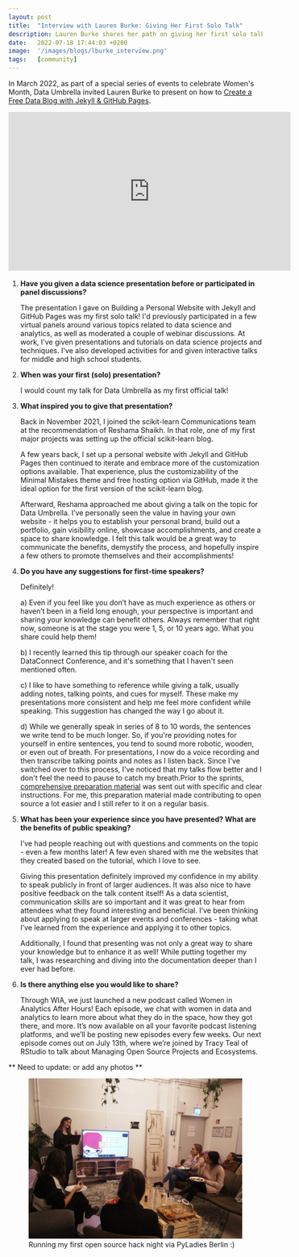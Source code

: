 ```yaml
---
layout: post
title:  "Interview with Lauren Burke: Giving Her First Solo Talk"
description: Lauren Burke shares her path on giving her first solo talk and some tips for first-time speakers.
date:   2022-07-18 17:44:03 +0200
image:  '/images/blogs/lburke_interview.png'
tags:   [community]
---
```


In March 2022, as part of a special series of events to celebrate Women's Month, Data Umbrella invited Lauren Burke to present on how to [Create a Free Data Blog with Jekyll & GitHub Pages](https://youtu.be/7SBXl94xNl8). 

<iframe width="560" height="315" src="https://www.youtube.com/embed/7SBXl94xNl8" title="YouTube video player" frameborder="0" allow="accelerometer; autoplay; clipboard-write; encrypted-media; gyroscope; picture-in-picture" allowfullscreen></iframe>

<br>


1. __Have you given a data science presentation before or participated in panel discussions?__

    The presentation I gave on Building a Personal Website with Jekyll and GitHub Pages was my first solo talk! I'd previously participated in a few virtual panels around various topics related to data science and analytics, as well as moderated a couple of webinar discussions. At work, I've given presentations and tutorials on data science projects and techniques. I've also developed activities for and given interactive talks for middle and high school students.

2. __When was your first (solo) presentation?__

    I would count my talk for Data Umbrella as my first official talk!

3. __What inspired you to give that presentation?__

    Back in November 2021, I joined the scikit-learn Communications team at the recommendation of Reshama Shaikh. In that role, one of my first major projects was setting up the official scikit-learn blog.

    A few years back, I set up a personal website with Jekyll and GitHub Pages then continued to iterate and embrace more of the customization options available. That experience, plus the customizability of the Minimal Mistakes theme and free hosting option via GitHub, made it the ideal option for the first version of the scikit-learn blog.

    Afterward, Reshama approached me about giving a talk on the topic for Data Umbrella. I’ve personally seen the value in having your own website - it helps you to establish your personal brand, build out a portfolio, gain visibility online, showcase accomplishments, and create a space to share knowledge. I felt this talk would be a great way to communicate the benefits, demystify the process, and hopefully inspire a few others to promote themselves and their accomplishments!

4. __Do you have any suggestions for first-time speakers?__

    Definitely!

    a) Even if you feel like you don’t have as much experience as others or haven’t been in a field long enough, your perspective is important and sharing your knowledge can benefit others. Always remember that right now, someone is at the stage you were 1, 5, or 10 years ago. What you share could help them!

    b) I recently learned this tip through our speaker coach for the DataConnect Conference, and it's something that I haven't seen mentioned often.

    c) I like to have something to reference while giving a talk, usually adding notes, talking points, and cues for myself. These make my presentations more consistent and help me feel more confident while speaking. This suggestion has changed the way I go about it.

    d) While we generally speak in series of 8 to 10 words, the sentences we write tend to be much longer. So, if you're providing notes for yourself in entire sentences, you tend to sound more robotic, wooden, or even out of breath. For presentations, I now do a voice recording and then transcribe talking points and notes as I listen back. Since I've switched over to this process, I've noticed that my talks flow better and I don't feel the need to pause to catch my breath.Prior to the sprints, [comprehensive preparation material](https://github.com/data-umbrella/data-umbrella-scikit-learn-sprint) was sent out with specific and clear instructions. For me, this preparation material made contributing to open source a lot easier and I still refer to it on a regular basis.

5. __What has been your experience since you have presented? What are the benefits of public speaking?__

    I’ve had people reaching out with questions and comments on the topic - even a few months later! A few even shared with me the websites that they created based on the tutorial, which I love to see.

    Giving this presentation definitely improved my confidence in my ability to speak publicly in front of larger audiences. It was also nice to have positive feedback on the talk content itself! As a data scientist, communication skills are so important and it was great to hear from attendees what they found interesting and beneficial. I’ve been thinking about applying to speak at larger events and conferences - taking what I’ve learned from the experience and applying it to other topics.

    Additionally, I found that presenting was not only a great way to share your knowledge but to enhance it as well! While putting together my talk, I was researching and diving into the documentation deeper than I ever had before.

6. __Is there anything else you would like to share?__

    Through WIA, we just launched a new podcast called Women in Analytics After Hours! Each episode, we chat with women in data and analytics to learn more about what they do in the space, how they got there, and more. It’s now available on all your favorite podcast listening platforms, and we’ll be posting new episodes every few weeks. Our next episode comes out on July 13th, where we’re joined by Tracy Teal of RStudio to talk about Managing Open Source Projects and Ecosystems.


** Need to update: or add any photos **

<figure>
    <img src="/images/blogs/pyladies-berlin-oshn.jpg" alt="PyLadies Berlin open source hack night" max-width="50%" max-height="50%" />
    <figcaption>
    Running my first open source hack night via PyLadies Berlin :)
    </figcaption>
</figure>